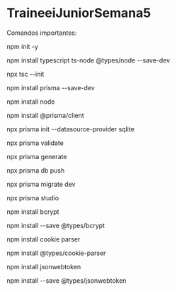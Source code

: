 # TraineeiJuniorSemana5

Comandos importantes:

  npm init -y

  npm install typescript ts-node @types/node --save-dev
  
  npx tsc --init
  
  npm install prisma --save-dev
  
  npm install node
  
  npm install @prisma/client
  
  npx prisma init --datasource-provider sqlite

  npx prisma validate

  npx prisma generate

  npx prisma db push

  npx prisma migrate dev

  npx prisma studio

  npm install bcrypt

  npm install --save @types/bcrypt

  npm install cookie parser

  npm install @types/cookie-parser

  npm install jsonwebtoken

  npm install --save @types/jsonwebtoken
